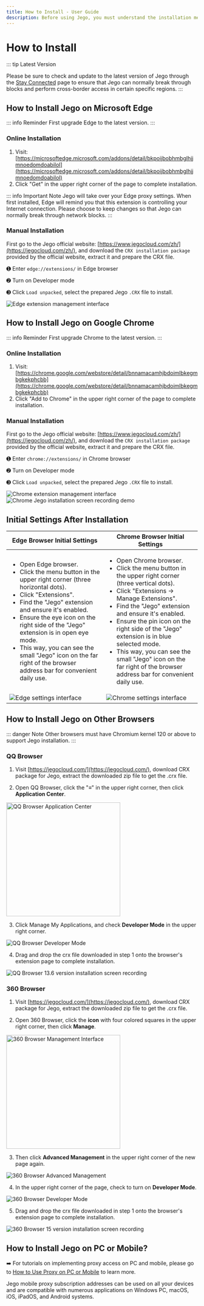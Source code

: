 ```yaml
---
title: How to Install - User Guide
description: Before using Jego, you must understand the installation methods of Jego.
---
```


# How to Install

::: tip Latest Version

Please be sure to check and update to the latest version of Jego through the [Stay Connected](/en/guide/keep-updated) page to ensure that Jego can normally break through blocks and perform cross-border access in certain specific regions.
:::

## How to Install Jego on Microsoft Edge

::: info Reminder
First upgrade Edge to the latest version.
:::

### Online Installation

1. Visit: [https://microsoftedge.microsoft.com/addons/detail/bkpoijbobhmbglhjjmnoedomdoabilol](https://microsoftedge.microsoft.com/addons/detail/bkpoijbobhmbglhjjmnoedomdoabilol)
2. Click "Get" in the upper right corner of the page to complete installation.

::: info Important Note
Jego will take over your Edge proxy settings. When first installed, Edge will remind you that this extension is controlling your Internet connection. Please choose to keep changes so that Jego can normally break through network blocks.
:::

### Manual Installation

First go to the Jego official website: [https://www.jegocloud.com/zh/](https://jegocloud.com/zh/), and download the `CRX installation package` provided by the official website, extract it and prepare the CRX file.

➊ Enter `edge://extensions/` in Edge browser

➋ Turn on Developer mode

➌ Click `Load unpacked`, select the prepared Jego `.CRX` file to install.

<img src="/images/image_spaces_2FtaiByLw8cj0IZKJTlaiM_2Fuploads_2FfcXOYhXbZ9Tr2bWUoI5p_2Fimage_3.png" alt="Edge extension management interface">

## How to Install Jego on Google Chrome

::: info Reminder
First upgrade Chrome to the latest version.
:::

### Online Installation

1. Visit: [https://chrome.google.com/webstore/detail/bnnamacamhjbdoimlbkegmbgkekphcbb](https://chrome.google.com/webstore/detail/bnnamacamhjbdoimlbkegmbgkekphcbb)
2. Click "Add to Chrome" in the upper right corner of the page to complete installation.

### Manual Installation

First go to the Jego official website: [https://www.jegocloud.com/zh/](https://jegocloud.com/zh/), and download the `CRX installation package` provided by the official website, extract it and prepare the CRX file.

➊ Enter `chrome://extensions/` in Chrome browser

➋ Turn on Developer mode

➌ Click `Load unpacked`, select the prepared Jego `.CRX` file to install.

<img src="/images/image_spaces_2FtaiByLw8cj0IZKJTlaiM_2Fuploads_2F8gEriEnVmF77fYUY2XxI_2Fimage_1.png" alt="Chrome extension management interface">

<img src="/images/image_spaces_2FtaiByLw8cj0IZKJTlaiM_2Fuploads_2FqJVM1Fphg1LsgyqucvDn_2F20250326-115951_2.gif" alt="Chrome Jego installation screen recording demo">

## Initial Settings After Installation

| Edge Browser Initial Settings | Chrome Browser Initial Settings |
| --- | --- |
| <ul><li>Open Edge browser.</li><li>Click the menu button in the upper right corner (three horizontal dots).</li><li>Click "Extensions".</li><li>Find the "Jego" extension and ensure it's enabled.</li><li>Ensure the eye icon on the right side of the "Jego" extension is in open eye mode.</li><li>This way, you can see the small "Jego" icon on the far right of the browser address bar for convenient daily use.</li></ul> | <ul><li>Open Chrome browser.</li><li>Click the menu button in the upper right corner (three vertical dots).</li><li>Click "Extensions -> Manage Extensions".</li><li>Find the "Jego" extension and ensure it's enabled.</li><li>Ensure the pin icon on the right side of the "Jego" extension is in blue selected mode.</li><li>This way, you can see the small "Jego" icon on the far right of the browser address bar for convenient daily use.</li></ul> |
| <img src="/images/image_spaces_2FtaiByLw8cj0IZKJTlaiM_2Fuploads_2Fg4tbKt6AKXlmq4DaA3H6_2Fimage_3.png" alt="Edge settings interface"> | <img src="/images/image_spaces_2FtaiByLw8cj0IZKJTlaiM_2Fuploads_2FGzs5DCiSzki2ZpCWTW3Z_2Fimage_1.png" alt="Chrome settings interface"> |

## How to Install Jego on Other Browsers

::: danger Note
Other browsers must have Chromium kernel 120 or above to support Jego installation.
:::

### QQ Browser

1. Visit [https://jegocloud.com/](https://jegocloud.com/), download CRX package for Jego, extract the downloaded zip file to get the .crx file.

2. Open QQ Browser, click the "**≡**" in the upper right corner, then click **Application Center**.

<img src="/images/image_spaces_2FtaiByLw8cj0IZKJTlaiM_2Fuploads_2FNu4OazcBbbAFfWuQgezF_2Fimage_2.png" alt="QQ Browser Application Center" width="300">

3. Click Manage My Applications, and check **Developer Mode** in the upper right corner.

<img src="/images/image_spaces_2FtaiByLw8cj0IZKJTlaiM_2Fuploads_2F89zJpPggJ1YdQjAXLRra_2Fimage_3.png" alt="QQ Browser Developer Mode">

4. Drag and drop the crx file downloaded in step 1 onto the browser's extension page to complete installation.

<img src="/images/image_spaces_2FtaiByLw8cj0IZKJTlaiM_2Fuploads_2FDBP0gASUKK3dAUPq95HO_2F20250310-162502_1.gif" alt="QQ Browser 13.6 version installation screen recording">

### 360 Browser

1. Visit [https://jegocloud.com/](https://jegocloud.com/), download CRX package for Jego, extract the downloaded zip file to get the .crx file.

2. Open 360 Browser, click the **icon** with four colored squares in the upper right corner, then click **Manage**.

<img src="/images/image_spaces_2FtaiByLw8cj0IZKJTlaiM_2Fuploads_2FgcDXVCfrl7t3dVK5jghY_2Fimage_2.png" alt="360 Browser Management Interface" width="300">

3. Then click **Advanced Management** in the upper right corner of the new page again.

<img src="/images/image_spaces_2FtaiByLw8cj0IZKJTlaiM_2Fuploads_2FBe1trubV92DFGWVGoa5L_2Fimage_3.png" alt="360 Browser Advanced Management">

4. In the upper right corner of the page, check to turn on **Developer Mode**.

<img src="/images/image_spaces_2FtaiByLw8cj0IZKJTlaiM_2Fuploads_2FDWVaPCNn9QB2NmtZXyng_2Fimage_1.png" alt="360 Browser Developer Mode">

5. Drag and drop the crx file downloaded in step 1 onto the browser's extension page to complete installation.

<img src="/images/image_spaces_2FtaiByLw8cj0IZKJTlaiM_2Fuploads_2F4oRzIdJCgphxrFgU4Cls_2F20250310-163456_2.gif" alt="360 Browser 15 version installation screen recording">

## How to Install Jego on PC or Mobile?

➡️ For tutorials on implementing proxy access on PC and mobile, please go to [How to Use Proxy on PC or Mobile](/en/devices/pc-mobile) to learn more.

Jego mobile proxy subscription addresses can be used on all your devices and are compatible with numerous applications on Windows PC, macOS, iOS, iPadOS, and Android systems. 